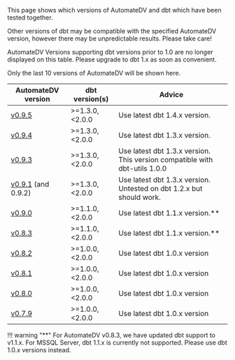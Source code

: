 This page shows which versions of AutomateDV and dbt which have been tested together. 

Other versions of dbt may be compatible with the specified AutomateDV version, however there may be unpredictable results. Please take care!

AutomateDV Versions supporting dbt versions prior to 1.0 are no longer displayed on this table. Please upgrade to dbt 1.x as soon as convenient.  

Only the last 10 versions of AutomateDV will be shown here. 

| AutomateDV version                                                        | dbt version(s)  | Advice                                                                     | 
|---------------------------------------------------------------------------|-----------------|----------------------------------------------------------------------------|
| [v0.9.5](https://hub.getdbt.com/datavault-uk/dbtvault/0.9.5/)             | >=1.3.0, <2.0.0 | Use latest dbt 1.4.x version.                                              |
| [v0.9.4](https://hub.getdbt.com/datavault-uk/dbtvault/0.9.4/)             | >=1.3.0, <2.0.0 | Use latest dbt 1.3.x version.                                              |
| [v0.9.3](https://hub.getdbt.com/datavault-uk/dbtvault/0.9.3/)             | >=1.3.0, <2.0.0 | Use latest dbt 1.3.x version. This version compatible with dbt-utils 1.0.0 |
| [v0.9.1](https://hub.getdbt.com/datavault-uk/dbtvault/0.9.1/) (and 0.9.2) | >=1.3.0, <2.0.0 | Use latest dbt 1.3.x version. Untested on dbt 1.2.x but should work.       |
| [v0.9.0](https://hub.getdbt.com/datavault-uk/dbtvault/0.9.0/)             | >=1.1.0, <2.0.0 | Use latest dbt 1.1.x version.**                                            |
| [v0.8.3](https://hub.getdbt.com/datavault-uk/dbtvault/0.8.3/)             | >=1.1.0, <2.0.0 | Use latest dbt 1.1.x version.**                                            |
| [v0.8.2](https://hub.getdbt.com/datavault-uk/dbtvault/0.8.2/)             | >=1.0.0, <2.0.0 | Use latest dbt 1.0.x version                                               |
| [v0.8.1](https://hub.getdbt.com/datavault-uk/dbtvault/0.8.1/)             | >=1.0.0, <2.0.0 | Use latest dbt 1.0.x version                                               |
| [v0.8.0](https://hub.getdbt.com/datavault-uk/dbtvault/0.8.0/)             | >=1.0.0, <2.0.0 | Use latest dbt 1.0.x version                                               |
| [v0.7.9](https://hub.getdbt.com/datavault-uk/dbtvault/0.7.9/)             | >=1.0.0, <2.0.0 | Use latest dbt 1.0.x version                                               |

!!! warning "**"
    For AutomateDV v0.8.3, we have updated dbt support to v1.1.x. For MSSQL Server, dbt 1.1.x is currently not supported.
    Please use dbt 1.0.x versions instead.